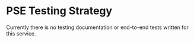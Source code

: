 # PSE Testing Strategy

Currently there is no testing documentation or end-to-end tests written for this service.

